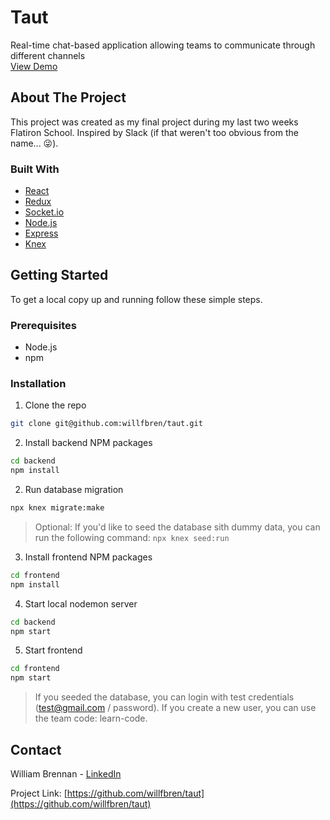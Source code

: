 # Taut

Real-time chat-based application allowing teams to communicate through different channels
<br/>
[View Demo](https://youtu.be/N7wtyRBdDFo)

<!-- ABOUT THE PROJECT -->
## About The Project

This project was created as my final project during my last two weeks Flatiron School. Inspired by Slack (if that weren't too obvious from the name... 😜).


### Built With

* [React](https://reactjs.org/)
* [Redux](https://redux.js.org/)
* [Socket.io](https://socket.io/)
* [Node.js](https://nodejs.org/en/)
* [Express](https://expressjs.com/)
* [Knex](http://knexjs.org/)



<!-- GETTING STARTED -->
## Getting Started

To get a local copy up and running follow these simple steps.

### Prerequisites

* Node.js
* npm


### Installation

1. Clone the repo
```sh
git clone git@github.com:willfbren/taut.git
```
2. Install backend NPM packages
```sh
cd backend
npm install
```
2. Run database migration
```sh
npx knex migrate:make
```
> Optional: If you'd like to seed the database sith dummy data, you can run the following command: `npx knex seed:run`

3. Install frontend NPM packages
```sh
cd frontend
npm install
```
4. Start local nodemon server
```sh
cd backend
npm start
```
5. Start frontend
```sh
cd frontend
npm start
```
> If you seeded the database, you can login with test credentials (test@gmail.com / password). If you create a new user, you can use the team code: learn-code.
<!-- CONTACT -->
## Contact

William Brennan - [LinkedIn](https://www.linkedin.com/in/willfbren/) 

Project Link: [https://github.com/willfbren/taut](https://github.com/willfbren/taut)
